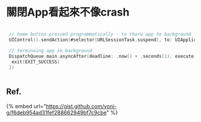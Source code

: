 # 關閉App看起來不像crash

```swift
 
 // home button pressed programmatically - to thorw app to background
 UIControl().sendAction(#selector(URLSessionTask.suspend), to: UIApplication.shared, for: nil)
 
 // terminaing app in background
 DispatchQueue.main.asyncAfter(deadline: .now() + .seconds(1), execute: {
  exit(EXIT_SUCCESS)
 })
 
```

## Ref.

{% embed url="https://gist.github.com/yoni-g/f6deb954ad31fef288662949bf7c9cbe" %}



